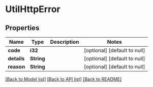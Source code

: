 # UtilHttpError

## Properties
Name | Type | Description | Notes
------------ | ------------- | ------------- | -------------
**code** | **i32** |  | [optional] [default to null]
**details** | **String** |  | [optional] [default to null]
**reason** | **String** |  | [optional] [default to null]

[[Back to Model list]](../README.md#documentation-for-models) [[Back to API list]](../README.md#documentation-for-api-endpoints) [[Back to README]](../README.md)


